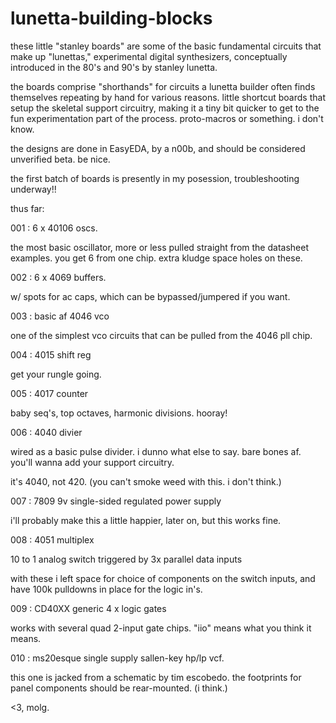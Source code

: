# lunetta-building-blocks

these little "stanley boards" are some of the basic fundamental circuits that make up "lunettas," experimental digital synthesizers, conceptually introduced in the 80's and 90's by stanley lunetta.

the boards comprise "shorthands" for circuits a lunetta builder often finds themselves repeating by hand for various reasons. little shortcut boards that setup the skeletal support circuitry, making it a tiny bit quicker to get to the fun experimentation part of the process. proto-macros or something. i don't know.

the designs are done in EasyEDA, by a n00b, and should be considered unverified beta. be nice.

the first batch of boards is presently in my posession, troubleshooting underway!!

thus far: 

001 : 6 x 40106 oscs.

the most basic oscillator, more or less pulled straight from the datasheet examples. you get 6 from one chip. extra kludge space holes on these.

002 : 6 x 4069 buffers.

w/ spots for ac caps, which can be bypassed/jumpered if you want.

003 : basic af 4046 vco

one of the simplest vco circuits that can be pulled from the 4046 pll chip.

004 : 4015 shift reg

get your rungle going.

005 : 4017 counter

baby seq's, top octaves, harmonic divisions. hooray!

006 : 4040 divier

wired as a basic pulse divider. i dunno what else to say. bare bones af. you'll wanna add your support circuitry.

it's 4040, not 420. (you can't smoke weed with this. i don't think.)

007 : 7809 9v single-sided regulated power supply

i'll probably make this a little happier, later on, but this works fine.

008 : 4051 multiplex

10 to 1 analog switch triggered by 3x parallel data inputs

with these i left space for choice of components on the switch inputs, and have 100k pulldowns in place for the logic in's.

009 : CD40XX generic 4 x logic gates

works with several quad 2-input gate chips. "iio" means what you think it means.

010 : ms20esque single supply sallen-key hp/lp vcf.

this one is jacked from a schematic by tim escobedo. the footprints for panel components should be rear-mounted. (i think.)

<3, molg.
